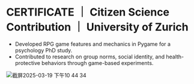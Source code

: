 # CERTIFICATE ｜ Citizen Science Contribution ｜ University of Zurich
- Developed RPG game features and mechanics in Pygame for a psychology PhD study.
- Contributed to research on group norms, social identity, and health-protective behaviors through game-based experiments.
  
![截屏2025-03-19 下午10 44 34](https://github.com/user-attachments/assets/dd7e0501-8585-4b18-8c1c-3ae5fa66ec67)
